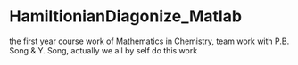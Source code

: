 # HamiltionianDiagonize_Matlab
the first year course work of Mathematics in Chemistry, team work with P.B. Song &amp; Y. Song, actually we all by self do this work
